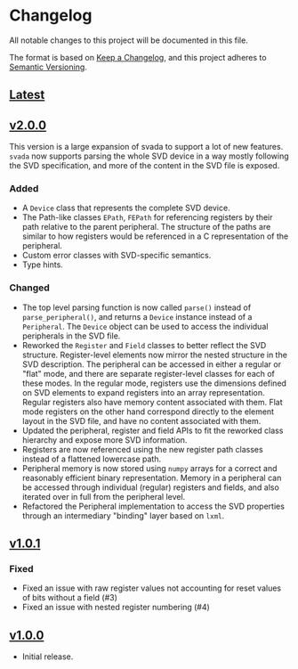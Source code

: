 # Changelog

All notable changes to this project will be documented in this file.

The format is based on [Keep a Changelog](https://keepachangelog.com/en/1.0.0/), and this project adheres to [Semantic Versioning](https://semver.org/spec/v2.0.0.html).

## [Latest](https://github.com/NordicSemiconductor/svada)

## [v2.0.0](https://github.com/NordicSemiconductor/svada/tree/v2.0.0)

This version is a large expansion of svada to support a lot of new features.
`svada` now supports parsing the whole SVD device in a way mostly following the SVD specification, and more of the content in the SVD file is exposed.

### Added
* A `Device` class that represents the complete SVD device.
* The Path-like classes `EPath`, `FEPath` for referencing registers by their path relative to the parent peripheral.
  The structure of the paths are similar to how registers would be referenced in a C representation of the peripheral.
* Custom error classes with SVD-specific semantics.
* Type hints.

### Changed
* The top level parsing function is now called `parse()` instead of `parse_peripheral()`, and returns a `Device` instance instead of a `Peripheral`.
  The `Device` object can be used to access the individual peripherals in the SVD file.
* Reworked the `Register` and `Field` classes to better reflect the SVD structure.
  Register-level elements now mirror the nested structure in the SVD description.
  The peripheral can be accessed in either a regular or "flat" mode, and there are separate register-level classes for each of these modes.
  In the regular mode, registers use the dimensions defined on SVD elements to expand registers into an array representation.
  Regular registers also have memory content associated with them.
  Flat mode registers on the other hand correspond directly to the element layout in the SVD file, and have no content associated with them.
* Updated the peripheral, register and field APIs to fit the reworked class hierarchy and expose more SVD information.
* Registers are now referenced using the new register path classes instead of a flattened lowercase path.
* Peripheral memory is now stored using `numpy` arrays for a correct and reasonably efficient binary representation.
  Memory in a peripheral can be accessed through individual (regular) registers and fields, and also iterated over in full from the peripheral level.
* Refactored the Peripheral implementation to access the SVD properties through an intermediary "binding" layer based on `lxml`.

## [v1.0.1](https://github.com/nordicsemiconductor/svada/tree/v1.0.1)

### Fixed

* Fixed an issue with raw register values not accounting for reset values of bits without a field (#3)
* Fixed an issue with nested register numbering (#4)

## [v1.0.0](https://github.com/nordicsemiconductor/svada/tree/v1.0.0)

* Initial release.
